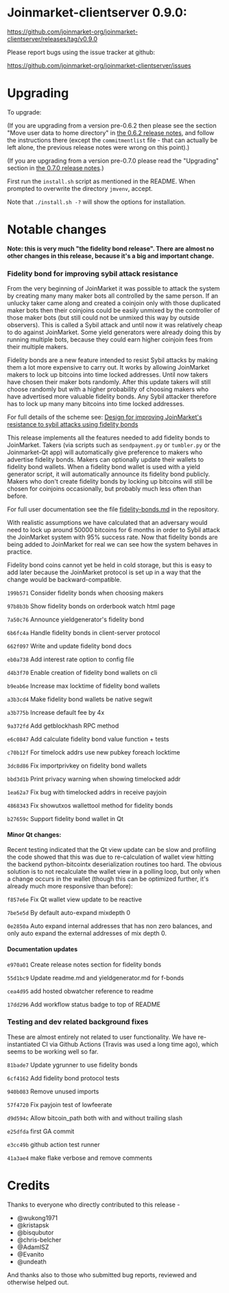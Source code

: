 Joinmarket-clientserver 0.9.0:
=================

<https://github.com/joinmarket-org/joinmarket-clientserver/releases/tag/v0.9.0>

Please report bugs using the issue tracker at github:

<https://github.com/joinmarket-org/joinmarket-clientserver/issues>

Upgrading
=========

To upgrade:

(If you are upgrading from a version pre-0.6.2 then please see the section "Move user data to home directory" in [the 0.6.2 release notes](https://github.com/JoinMarket-Org/joinmarket-clientserver/blob/master/docs/release-notes/release-notes-0.6.2.md), and follow the instructions there (except the `commitmentlist` file - that can actually be left alone, the previous release notes were wrong on this point).)

(If you are upgrading from a version pre-0.7.0 please read the "Upgrading" section in [the 0.7.0 release notes](https://github.com/JoinMarket-Org/joinmarket-clientserver/blob/master/docs/release-notes/release-notes-0.7.0.md).)

First run the `install.sh` script as mentioned in the README. When prompted to overwrite the directory `jmvenv`, accept.

Note that `./install.sh -?` will show the options for installation.

Notable changes
===============

**Note: this is very much "the fidelity bond release". There are almost no other changes in this release, because it's a big and important change.**

### Fidelity bond for improving sybil attack resistance

From the very beginning of JoinMarket it was possible to attack the system by creating many many maker bots all controlled by the same person. If an unlucky taker came along and created a coinjoin only with those duplicated maker bots then their coinjoins could be easily unmixed by the controller of those maker bots (but still could not be unmixed this way by outside observers). This is called a Sybil attack and until now it was relatively cheap to do against JoinMarket. Some yield generators were already doing this by running multiple bots, because they could earn higher coinjoin fees from their multiple makers.

Fidelity bonds are a new feature intended to resist Sybil attacks by making them a lot more expensive to carry out. It works by allowing JoinMarket makers to lock up bitcoins into time locked addresses. Until now takers have chosen their maker bots randomly. After this update takers will still choose randomly but with a higher probability of choosing makers who have advertised more valuable fidelity bonds. Any Sybil attacker therefore has to lock up many many bitcoins into time locked addresses.

For full details of the scheme see: [Design for improving JoinMarket's resistance to sybil attacks using fidelity bonds](https://gist.github.com/chris-belcher/18ea0e6acdb885a2bfbdee43dcd6b5af/)

This release implements all the features needed to add fidelity bonds to JoinMarket. Takers (via scripts such as `sendpayment.py` or `tumbler.py` or the Joinmarket-Qt app) will automatically give preference to makers who advertise fidelity bonds. Makers can optionally update their wallets to fidelity bond wallets. When a fidelity bond wallet is used with a yield generator script, it will automatically announce its fidelity bond publicly. Makers who don't create fidelity bonds by locking up bitcoins will still be chosen for coinjoins occasionally, but probably much less often than before.

For full user documentation see the file [fidelity-bonds.md](../fidelity-bonds.md) in the repository.

With realistic assumptions we have calculated that an adversary would need to lock up around 50000 bitcoins for 6 months in order to Sybil attack the JoinMarket system with 95% success rate. Now that fidelity bonds are being added to JoinMarket for real we can see how the system behaves in practice.

Fidelity bond coins cannot yet be held in cold storage, but this is easy to add later because the JoinMarket protocol is set up in a way that the change would be backward-compatible.

`199b571` Consider fidelity bonds when choosing makers

`97b8b3b` Show fidelity bonds on orderbook watch html page

`7a50c76` Announce yieldgenerator's fidelity bond

`6b6fc4a` Handle fidelity bonds in client-server protocol

`662f097` Write and update fidelity bond docs

`eb0a738` Add interest rate option to config file

`d4b3f70` Enable creation of fidelity bond wallets on cli

`b9eab6e` Increase max locktime of fidelity bond wallets

`a3b3cd4` Make fidelity bond wallets be native segwit

`a3b775b` Increase default fee by 4x

`9a372fd` Add getblockhash RPC method

`e6c0847` Add calculate fidelity bond value function + tests

`c70b12f` For timelock addrs use new pubkey foreach locktime

`3dc8d86` Fix importprivkey on fidelity bond wallets

`bbd3d1b` Print privacy warning when showing timelocked addr

`1ea62a7` Fix bug with timelocked addrs in receive payjoin

`4868343` Fix showutxos wallettool method for fidelity bonds

`b27659c` Support fidelity bond wallet in Qt

#### Minor Qt changes:

Recent testing indicated that the Qt view update can
be slow and profiling the code showed that this was due to
re-calculation of wallet view hitting the backend python-bitcointx
deserialization routines too hard. The obvious solution is to not
recalculate the wallet view in a polling loop, but only when a change
occurs in the wallet (though this can be optimized further, it's
already much more responsive than before):

`f857e6e` Fix Qt wallet view update to be reactive

`7be5e5d` By default auto-expand mixdepth 0

`0e2850a` Auto expand internal addresses that has non zero balances,
          and only auto expand the external addresses of mix depth 0.

#### Documentation updates

`e970a01` Create release notes section for fidelity bonds

`55d1bc9` Update readme.md and yieldgenerator.md for f-bonds

`cea4d95` add hosted obwatcher reference to readme

`17dd296` Add workflow status badge to top of README

### Testing and dev related background fixes

These are almost entirely not related to user functionality.
We have re-instantiated CI via Github Actions (Travis was used a long
time ago), which seems to be working well so far.

`81bade7` Update ygrunner to use fidelity bonds

`6cf4162` Add fidelity bond protocol tests

`940b083` Remove unused imports

`57f4720` Fix payjoin test of lowfeerate

`d9d594c` Allow bitcoin_path both with and without trailing slash

`e25dfda` first GA commit

`e3cc49b` github action test runner

`41a3ae4` make flake verbose and remove comments

Credits
=======

Thanks to everyone who directly contributed to this release -

- @wukong1971
- @kristapsk
- @bisqubutor
- @chris-belcher
- @AdamISZ
- @Evanito
- @undeath

And thanks also to those who submitted bug reports, reviewed and otherwise helped out.


